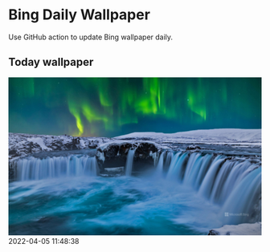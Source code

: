 # Bing Daily Wallpaper

Use GitHub action to update Bing wallpaper daily.

## Today wallpaper

![2022-04-05](./storage/bing-wallpaper/2022/04/2022-04-05.png)
2022-04-05 11:48:38
